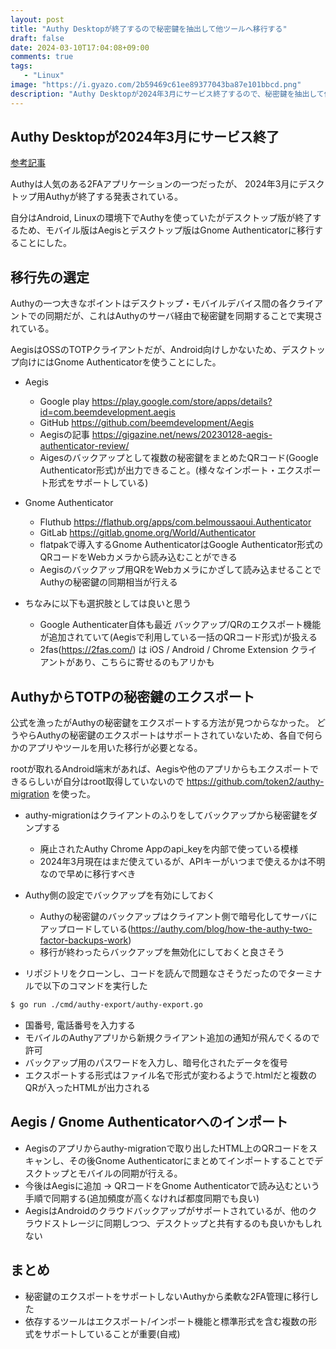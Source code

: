 ```yaml
---
layout: post
title: "Authy Desktopが終了するので秘密鍵を抽出して他ツールへ移行する"
draft: false
date: 2024-03-10T17:04:08+09:00
comments: true
tags: 
   - "Linux"
image: "https://i.gyazo.com/2b59469c61ee89377043ba87e101bbcd.png"
description: "Authy Desktopが2024年3月にサービス終了するので、秘密鍵を抽出して他ツールへ移行することにした"
---
```


## Authy Desktopが2024年3月にサービス終了

[参考記事](https://iototsecnews.jp/2024/01/08/twilio-will-ditch-its-authy-desktop-2fa-app-in-august-goes-mobile-only/)

Authyは人気のある2FAアプリケーションの一つだったが、 2024年3月にデスクトップ用Authyが終了する発表されている。

自分はAndroid, Linuxの環境下でAuthyを使っていたがデスクトップ版が終了するため、モバイル版はAegisとデスクトップ版はGnome Authenticatorに移行することにした。

## 移行先の選定

Authyの一つ大きなポイントはデスクトップ・モバイルデバイス間の各クライアントでの同期だが、これはAuthyのサーバ経由で秘密鍵を同期することで実現されている。 

AegisはOSSのTOTPクライアントだが、Android向けしかないため、デスクトップ向けにはGnome Authenticatorを使うことにした。

- Aegis
  - Google play https://play.google.com/store/apps/details?id=com.beemdevelopment.aegis
  - GitHub https://github.com/beemdevelopment/Aegis
  - Aegisの記事 https://gigazine.net/news/20230128-aegis-authenticator-review/
  - Aigesのバックアップとして複数の秘密鍵をまとめたQRコード(Google Authenticator形式)が出力できること。(様々なインポート・エクスポート形式をサポートしている)  

- Gnome Authenticator
  - Fluthub https://flathub.org/apps/com.belmoussaoui.Authenticator
  - GitLab https://gitlab.gnome.org/World/Authenticator
  - flatpakで導入するGnome AuthenticatorはGoogle Authenticator形式のQRコードをWebカメラから読み込むことができる
  - Aegisのバックアップ用QRをWebカメラにかざして読み込ませることでAuthyの秘密鍵の同期相当が行える

- ちなみに以下も選択肢としては良いと思う
  - Google Authenticater自体も最近 バックアップ/QRのエクスポート機能が追加されていて(Aegisで利用している一括のQRコード形式)が扱える
  - 2fas(https://2fas.com/) は iOS / Android / Chrome Extension クライアントがあり、こちらに寄せるのもアリかも

## AuthyからTOTPの秘密鍵のエクスポート

公式を漁ったがAuthyの秘密鍵をエクスポートする方法が見つからなかった。
どうやらAuthyの秘密鍵のエクスポートはサポートされていないため、各自で何らかのアプリやツールを用いた移行が必要となる。

rootが取れるAndroid端末があれば、Aegisや他のアプリからもエクスポートできるらしいが自分はroot取得していないので https://github.com/token2/authy-migration を使った。

- authy-migrationはクライアントのふりをしてバックアップから秘密鍵をダンプする
  - 廃止されたAuthy Chrome Appのapi_keyを内部で使っている模様
  - 2024年3月現在はまだ使えているが、APIキーがいつまで使えるかは不明なので早めに移行すべき

- Authy側の設定でバックアップを有効にしておく
  - Authyの秘密鍵のバックアップはクライアント側で暗号化してサーバにアップロードしている(https://authy.com/blog/how-the-authy-two-factor-backups-work)
  - 移行が終わったらバックアップを無効化にしておくと良さそう


- リポジトリをクローンし、コードを読んで問題なさそうだったのでターミナルで以下のコマンドを実行した

```sh
$ go run ./cmd/authy-export/authy-export.go
```

- 国番号, 電話番号を入力する
- モバイルのAuthyアプリから新規クライアント追加の通知が飛んでくるので許可
- バックアップ用のパスワードを入力し、暗号化されたデータを復号
- エクスポートする形式はファイル名で形式が変わるようで.htmlだと複数のQRが入ったHTMLが出力される


## Aegis / Gnome Authenticatorへのインポート

- Aegisのアプリからauthy-migrationで取り出したHTML上のQRコードをスキャンし、その後Gnome Authenticatorにまとめてインポートすることでデスクトップとモバイルの同期が行える。
- 今後はAegisに追加 → QRコードをGnome Authenticatorで読み込むという手順で同期する(追加頻度が高くなければ都度同期でも良い)
- AegisはAndroidのクラウドバックアップがサポートされているが、他のクラウドストレージに同期しつつ、デスクトップと共有するのも良いかもしれない

## まとめ

- 秘密鍵のエクスポートをサポートしないAuthyから柔軟な2FA管理に移行した
- 依存するツールはエクスポート/インポート機能と標準形式を含む複数の形式をサポートしていることが重要(自戒)
